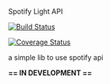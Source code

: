 Spotify Light API

[![Build Status](https://travis-ci.com/lianker/spotify-light-api.svg?branch=master)](https://travis-ci.com/lianker/spotify-light-api)

[![Coverage Status](https://coveralls.io/repos/github/lianker/spotify-light-api/badge.svg?branch=master)](https://coveralls.io/github/lianker/spotify-light-api?branch=master)

a simple lib to use spotify api

**== IN DEVELOPMENT ==**
